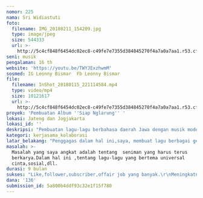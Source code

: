 ```yaml
---
nomor: 225
nama: Sri Widiastuti
foto:
  filename: IMG_20180211_154209.jpg
  type: image/jpeg
  size: 544333
  url: >-
    http://5c4cf848f6454dc02ec8-c49fe7e7355d384845270f4a7a0a7aa1.r53.cf2.rackcdn.com/768915f0-a3d5-4734-af80-f3c3f449df15/IMG_20180211_154209.jpg
seni: musik
pengalaman: 16 th
website: 'https://youtu.be/TWYJExzhwmM'
sosmed: IG Leonny Bismar  Fb Leonny Bismar
file:
  filename: InShot_20180115_221114584.mp4
  type: video/mp4
  size: 10121617
  url: >-
    http://5c4cf848f6454dc02ec8-c49fe7e7355d384845270f4a7a0a7aa1.r53.cf2.rackcdn.com/df2fd758-04c8-4358-9bad-38eee4f7ec41/InShot_20180115_221114584.mp4
proyek: 'Pembuatan Album ''Siap Nglarung'' '
lokasi: Jateng dan Jogjakarta
lokasi_id: ''
deskripsi: "Pembuatan lagu-lagu berbahasa daerah Jawa dengan musik modern pop,akustik,rock ,dll supaya dekat dengan selera kaum muda.Berharap bahwa karya kami direspon dan diterima pasar dalam ujud follower,like,subscribe yang banyak.Berharap permintaan offair untuk bisa tampil di publik .Berharap bisa mengisi blantika musik daerah dan Indonesia.\r\nBerharap pata pelaku seni yang terlibat, bisa terangkat dan termotivasi untuk terus bisa berkarya."
kategori: kerjasama_kolaborasi
latar_belakang: "Penggagas dalam hal ini,saya, membuat lagu berbagai genre.Setelah bertahun-tahun  pesimis dengan industri musik yang  semrawut birokrasinya,dan  di monopoli oleh major label, maka beberapa proyek lagu terdahulu yang kandas tidak bisa naik ke permukaan akibat dana promo yang besar yang harus disediakan .\r\nBaru pada tahun 2017 , melihat pasar dan gerak medsos yang 'sepertinya' mendukung untuk kembali berkarya.\r\nSaya mengontak Pak Tanto-mastering dan Mas Arya-arranger serta mencoba berkarya kembali.Beliau-beliau membantu.Mas Hestu sebagai vocalis (on going sebagai pekerja pom bensin).\r\nSaya mengeluarkan dana awal untuk berbagai proses hingga satu lagu yang sudah naik youtube.\r\nSaya kontak Pak Kris ZMD record untuk publisher.Tetapi karena memang kami semua baru merangkak,maka untuk percepatan karya,dibutuhkan dana besar.\r\nKebetulan saya bula-buka ,browsing, dan melihat informasi tentang dana hibah ini.Lalu saya mencoba meng-apply."
masalah: >-
  Masalah yang saya angkat adalah tentang  seniman yang harus terus
  berkarya.Dalam hal ini ,tentang lagu-lagu yang bertema universal
  cinta,sosial,dll.
durasi: 9 bulan
sukses: "Like,follower,subscriber,offair job yang banyak.\r\nMeningkatnya kegiatan musisi,seniman, iklan produk yang menggunakan karya kami.\r\nSalah satunya adalah nafas seni yang kami miliki tidak putus dan mati.\r\nSoal implikasi pundi-pundi ,hanyalah sebagian kecil dari ukuran sukses kami.\r\nDengan bahada Jawa ,dalam proyek ini,setidaknya khazanah musik daerah bisa beraneka ragam coraknya.\r\nItulah suskes bagi kami."
dana: '136'
submission_id: 5a800b4ddf93c32e1f15f780
---
```

